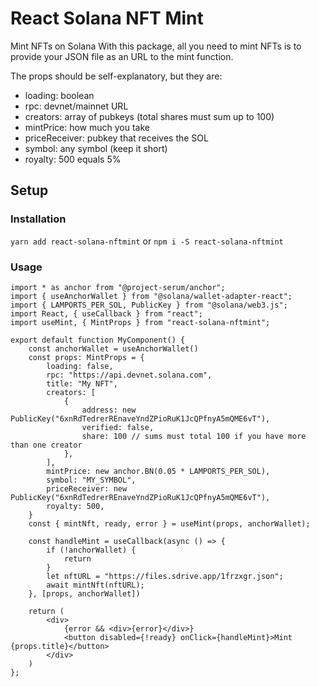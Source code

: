 # React Solana NFT Mint  

Mint NFTs on Solana 
With this package, all you need to mint NFTs is to provide your JSON file as an URL to the mint function.

The props should be self-explanatory, but they are: 

* loading: boolean
* rpc: devnet/mainnet URL
* creators: array of pubkeys (total shares must sum up to 100)
* mintPrice: how much you take
* priceReceiver: pubkey that receives the SOL
* symbol: any symbol (keep it short)
* royalty: 500 equals 5% 

## Setup

### Installation

`yarn add react-solana-nftmint` or `npm i -S react-solana-nftmint`

### Usage

```tsx
import * as anchor from "@project-serum/anchor";
import { useAnchorWallet } from "@solana/wallet-adapter-react";
import { LAMPORTS_PER_SOL, PublicKey } from "@solana/web3.js";
import React, { useCallback } from "react";
import useMint, { MintProps } from "react-solana-nftmint";

export default function MyComponent() {
    const anchorWallet = useAnchorWallet()
    const props: MintProps = {
        loading: false,
        rpc: "https://api.devnet.solana.com",
        title: "My NFT",
        creators: [
            {
                address: new PublicKey("6xnRdTedrerREnaveYndZPioRuK1JcQPfnyA5mQME6vT"),
                verified: false,
                share: 100 // sums must total 100 if you have more than one creator
            },
        ],
        mintPrice: new anchor.BN(0.05 * LAMPORTS_PER_SOL),
        symbol: "MY_SYMBOL",
        priceReceiver: new PublicKey("6xnRdTedrerREnaveYndZPioRuK1JcQPfnyA5mQME6vT"),
        royalty: 500,
    }
    const { mintNft, ready, error } = useMint(props, anchorWallet);

    const handleMint = useCallback(async () => {
        if (!anchorWallet) {
            return
        }
        let nftURL = "https://files.sdrive.app/1frzxgr.json";
        await mintNft(nftURL);
    }, [props, anchorWallet])

    return (
        <div>
            {error && <div>{error}</div>}
            <button disabled={!ready} onClick={handleMint}>Mint {props.title}</button>
        </div>
    )
};
```
